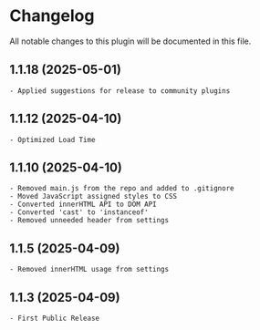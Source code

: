 # Changelog
All notable changes to this plugin will be documented in this file.

## 1.1.18 (2025-05-01)

    - Applied suggestions for release to community plugins

## 1.1.12 (2025-04-10)

    - Optimized Load Time

## 1.1.10 (2025-04-10)

    - Removed main.js from the repo and added to .gitignore
    - Moved JavaScript assigned styles to CSS
    - Converted innerHTML API to DOM API
    - Converted 'cast' to 'instanceof'
    - Removed unneeded header from settings

## 1.1.5 (2025-04-09)

    - Removed innerHTML usage from settings

## 1.1.3 (2025-04-09)

    - First Public Release
